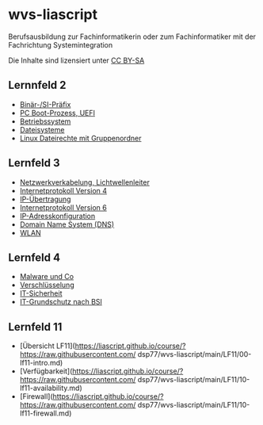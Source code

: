 # wvs-liascript

Berufsausbildung zur Fachinformatikerin oder zum Fachinformatiker mit der Fachrichtung Systemintegration

Die Inhalte sind lizensiert unter [CC BY-SA](https://creativecommons.org/licenses/by-sa/4.0/)

## Lernnfeld 2

 * [Binär-/SI-Präfix](https://liascript.github.io/course/?https://raw.githubusercontent.com/dsp77/wvs-liascript/main/LF02/binprefix.md)
 * [PC Boot-Prozess, UEFI](https://liascript.github.io/course/?https://raw.githubusercontent.com/dsp77/wvs-liascript/main/LF02/pc-bootprozess.md)
 * [Betriebssystem](https://liascript.github.io/course/?https://raw.githubusercontent.com/dsp77/wvs-liascript/main/LF02/betriebssystem.md)
 * [Dateisysteme](https://liascript.github.io/course/?https://raw.githubusercontent.com/dsp77/wvs-liascript/main/LF02/dateisystem.md)
 * [Linux Dateirechte mit Gruppenordner](https://liascript.github.io/course/?https://raw.githubusercontent.com/dsp77/wvs-liascript/main/LF02/datei_linux.md)

## Lernfeld 3

 * [Netzwerkverkabelung, Lichtwellenleiter](https://liascript.github.io/course/?https://raw.githubusercontent.com/dsp77/wvs-liascript/main/LF03/lichtwellenleiter.md)
 * [Internetprotokoll Version 4](https://liascript.github.io/course/?https://raw.githubusercontent.com/dsp77/wvs-liascript/main/LF03/internetprotokoll-v4.md)
 * [IP-Übertragung](https://liascript.github.io/course/?https://raw.githubusercontent.com/dsp77/wvs-liascript/main/LF03/ip-transmission.md)
 * [Internetprotokoll Version 6](https://liascript.github.io/course/?https://raw.githubusercontent.com/dsp77/wvs-liascript/main/LF03/internetprotokoll-v6.md)
 * [IP-Adresskonfiguration](https://liascript.github.io/course/?https://raw.githubusercontent.com/dsp77/wvs-liascript/main/LF03/ip-adresskonfiguration.md)
 * [Domain Name System (DNS)](https://liascript.github.io/course/?https://raw.githubusercontent.com/dsp77/wvs-liascript/main/LF03/dns.md)
 * [WLAN](https://liascript.github.io/course/?https://raw.githubusercontent.com/dsp77/wvs-liascript/main/LF03/wlan.md)

## Lernfeld 4

 * [Malware und Co](https://liascript.github.io/course/?https://raw.githubusercontent.com/dsp77/wvs-liascript/main/LF04/malware-und-co.md) 
 * [Verschlüsselung](https://liascript.github.io/course/?https://raw.githubusercontent.com/dsp77/wvs-liascript/main/LF04/verschluesselung.md)
 * [IT-Sicherheit](https://liascript.github.io/course/?https://raw.githubusercontent.com/dsp77/wvs-liascript/main/LF04/it-sicherheit.md)
 * [IT-Grundschutz nach BSI](https://liascript.github.io/course/?https://raw.githubusercontent.com/dsp77/wvs-liascript/main/LF04/it-grundschutz.md)



## Lernfeld 11

  * [Übersicht LF11](https://liascript.github.io/course/?https://raw.githubusercontent.com/
  dsp77/wvs-liascript/main/LF11/00-lf11-intro.md)
  * [Verfügbarkeit](https://liascript.github.io/course/?https://raw.githubusercontent.com/
  dsp77/wvs-liascript/main/LF11/10-lf11-availability.md)
  * [Firewall](https://liascript.github.io/course/?https://raw.githubusercontent.com/
  dsp77/wvs-liascript/main/LF11/10-lf11-firewall.md)